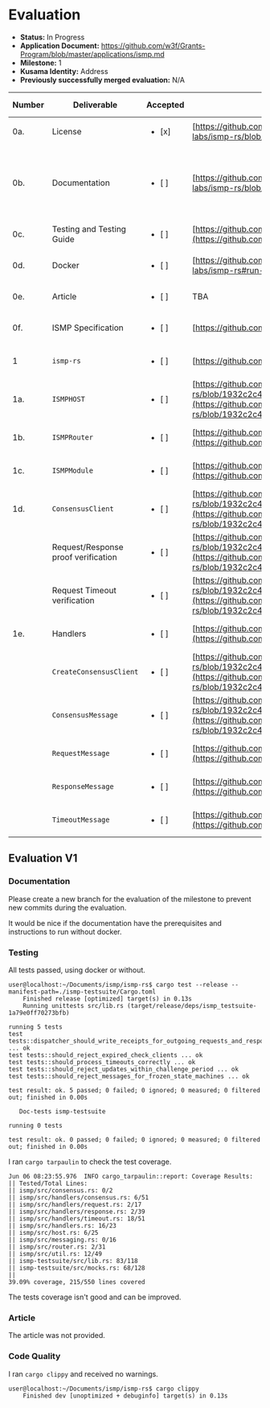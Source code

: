 # Evaluation

- **Status:** In Progress
- **Application Document:** https://github.com/w3f/Grants-Program/blob/master/applications/ismp.md
- **Milestone:** 1
- **Kusama Identity:** Address
- **Previously successfully merged evaluation:** N/A

| Number | Deliverable | Accepted | Link | Evaluation Notes |
| ------ | ----------- | -------- | ---- |----------------- |
| 0a. | License |<ul><li>[x] </li></ul>|[https://github.com/polytope-labs/ismp-rs/blob/main/LICENSE](https://github.com/polytope-labs/ismp-rs/blob/main/LICENSE)| | 
| 0b.  | Documentation |<ul><li>[ ] </li></ul>|[https://github.com/polytope-labs/ismp-rs/blob/main/README.md](https://github.com/polytope-labs/ismp-rs/blob/main/README.md)| Would be nice to have instructions to install without docker  |
| 0c. | Testing and Testing Guide |<ul><li>[ ] </li></ul>|[https://github.com/polytope-labs/ismp-rs/tree/main/ismp-testsuite](https://github.com/polytope-labs/ismp-rs/tree/main/ismp-testsuite)| Low testing coverage |
| 0d. | Docker |<ul><li>[ ] </li></ul>|[https://github.com/polytope-labs/ismp-rs#run-test-in-docker](https://github.com/polytope-labs/ismp-rs#run-test-in-docker)| Not fully evaluated yet |
| 0e. | Article |<ul><li>[ ] </li></ul>| TBA | Need to be delivered |
| 0f. | ISMP Specification |<ul><li>[ ] </li></ul>|[https://github.com/polytope-labs/ismp](https://github.com/polytope-labs/ismp)| Not fully evaluated yet |
| 1 | `ismp-rs` |<ul><li>[ ] </li></ul>|[https://github.com/polytope-labs/ismp-rs](https://github.com/polytope-labs/ismp-rs)| Not fully evaluated yet |
| 1a. | `ISMPHOST` |<ul><li>[ ] </li></ul>|[https://github.com/polytope-labs/ismp-rs/blob/1932c2c45f7c6ff104dd27b87aa06769739697fb/ismp/src/host.rs#L37](https://github.com/polytope-labs/ismp-rs/blob/1932c2c45f7c6ff104dd27b87aa06769739697fb/ismp/src/host.rs#L37)| Not fully evaluated yet |
| 1b. | `ISMPRouter` |<ul><li>[ ] </li></ul>|[https://github.com/polytope-labs/ismp-rs/blob/main/ismp/src/router.rs](https://github.com/polytope-labs/ismp-rs/blob/main/ismp/src/router.rs)| Not fully evaluated yet |
| 1c. | `ISMPModule` |<ul><li>[ ] </li></ul>|[https://github.com/polytope-labs/ismp-rs/blob/main/ismp/src/module.rs](https://github.com/polytope-labs/ismp-rs/blob/main/ismp/src/module.rs)| Not fully evaluated yet |
| 1d. | `ConsensusClient` |<ul><li>[ ] </li></ul>|[https://github.com/polytope-labs/ismp-rs/blob/1932c2c45f7c6ff104dd27b87aa06769739697fb/ismp/src/consensus.rs#L91](https://github.com/polytope-labs/ismp-rs/blob/1932c2c45f7c6ff104dd27b87aa06769739697fb/ismp/src/consensus.rs#L91)| Not fully evaluated yet |
| | Request/Response proof verification |<ul><li>[ ] </li></ul>|[https://github.com/polytope-labs/ismp-rs/blob/1932c2c45f7c6ff104dd27b87aa06769739697fb/ismp/src/consensus.rs#L123](https://github.com/polytope-labs/ismp-rs/blob/1932c2c45f7c6ff104dd27b87aa06769739697fb/ismp/src/consensus.rs#L123)| Not fully evaluated yet |
| | Request Timeout verification |<ul><li>[ ] </li></ul>|[https://github.com/polytope-labs/ismp-rs/blob/1932c2c45f7c6ff104dd27b87aa06769739697fb/ismp/src/messaging.rs#L160](https://github.com/polytope-labs/ismp-rs/blob/1932c2c45f7c6ff104dd27b87aa06769739697fb/ismp/src/messaging.rs#L160)| Not fully evaluated yet |
| 1e. | Handlers |<ul><li>[ ] </li></ul>|[https://github.com/polytope-labs/ismp-rs/blob/main/ismp/src/handlers.rs](https://github.com/polytope-labs/ismp-rs/blob/main/ismp/src/handlers.rs)| Not fully evaluated yet |
| | `CreateConsensusClient` |<ul><li>[ ] </li></ul>|[https://github.com/polytope-labs/ismp-rs/blob/1932c2c45f7c6ff104dd27b87aa06769739697fb/ismp/src/handlers/consensus.rs#L91](https://github.com/polytope-labs/ismp-rs/blob/1932c2c45f7c6ff104dd27b87aa06769739697fb/ismp/src/handlers/consensus.rs#L91)| Not fully evaluated yet |
| | `ConsensusMessage` |<ul><li>[ ] </li></ul>|[https://github.com/polytope-labs/ismp-rs/blob/1932c2c45f7c6ff104dd27b87aa06769739697fb/ismp/src/handlers/consensus.rs#L28](https://github.com/polytope-labs/ismp-rs/blob/1932c2c45f7c6ff104dd27b87aa06769739697fb/ismp/src/handlers/consensus.rs#L28)| Not fully evaluated yet |
| | `RequestMessage` |<ul><li>[ ] </li></ul>|[https://github.com/polytope-labs/ismp-rs/blob/main/ismp/src/handlers/request.rs](https://github.com/polytope-labs/ismp-rs/blob/main/ismp/src/handlers/request.rs)| Not fully evaluated yet |
| | `ResponseMessage` |<ul><li>[ ] </li></ul>|[https://github.com/polytope-labs/ismp-rs/blob/main/ismp/src/handlers/response.rs](https://github.com/polytope-labs/ismp-rs/blob/main/ismp/src/handlers/response.rs)| Not fully evaluated yet |
| | `TimeoutMessage` |<ul><li>[ ] </li></ul>|[https://github.com/polytope-labs/ismp-rs/blob/main/ismp/src/handlers/timeout.rs](https://github.com/polytope-labs/ismp-rs/blob/main/ismp/src/handlers/timeout.rs)| Not fully evaluated yet |

## Evaluation V1

### Documentation

Please create a new branch for the evaluation of the milestone to prevent new commits during the evaluation.

It would be nice if the documentation have the prerequisites and instructions to run without docker.

### Testing

All tests passed, using docker or without.

```
user@localhost:~/Documents/ismp/ismp-rs$ cargo test --release --manifest-path=./ismp-testsuite/Cargo.toml
	Finished release [optimized] target(s) in 0.13s
 	Running unittests src/lib.rs (target/release/deps/ismp_testsuite-1a79e0ff70273bfb)

running 5 tests
test tests::dispatcher_should_write_receipts_for_outgoing_requests_and_responses ... ok
test tests::should_reject_expired_check_clients ... ok
test tests::should_process_timeouts_correctly ... ok
test tests::should_reject_updates_within_challenge_period ... ok
test tests::should_reject_messages_for_frozen_state_machines ... ok

test result: ok. 5 passed; 0 failed; 0 ignored; 0 measured; 0 filtered out; finished in 0.00s

   Doc-tests ismp-testsuite

running 0 tests

test result: ok. 0 passed; 0 failed; 0 ignored; 0 measured; 0 filtered out; finished in 0.00s
```

I ran `cargo tarpaulin` to check the test coverage.

```
Jun 06 08:23:55.976  INFO cargo_tarpaulin::report: Coverage Results:
|| Tested/Total Lines:
|| ismp/src/consensus.rs: 0/2
|| ismp/src/handlers/consensus.rs: 6/51
|| ismp/src/handlers/request.rs: 2/17
|| ismp/src/handlers/response.rs: 2/39
|| ismp/src/handlers/timeout.rs: 18/51
|| ismp/src/handlers.rs: 16/23
|| ismp/src/host.rs: 6/25
|| ismp/src/messaging.rs: 0/16
|| ismp/src/router.rs: 2/31
|| ismp/src/util.rs: 12/49
|| ismp-testsuite/src/lib.rs: 83/118
|| ismp-testsuite/src/mocks.rs: 68/128
||
39.09% coverage, 215/550 lines covered
```

The tests coverage isn't good and can be improved. 

### Article

The article was not provided. 

### Code Quality

I ran `cargo clippy` and received no warnings.

```
user@localhost:~/Documents/ismp/ismp-rs$ cargo clippy
	Finished dev [unoptimized + debuginfo] target(s) in 0.13s
```

